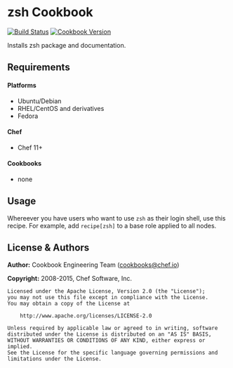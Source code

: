 zsh Cookbook
============

[![Build Status](https://travis-ci.org/chef-cookbooks/zsh.svg?branch=master)](https://travis-ci.org/chef-cookbooks/zsh)
[![Cookbook Version](https://img.shields.io/cookbook/v/zsh.svg)](https://supermarket.chef.io/cookbooks/zsh)

Installs zsh package and documentation.

Requirements
------------
#### Platforms
* Ubuntu/Debian
* RHEL/CentOS and derivatives
* Fedora

#### Chef
* Chef 11+

#### Cookbooks
* none

Usage
-----

Whereever you have users who want to use `zsh` as their login shell,
use this recipe. For example, add `recipe[zsh]` to a base role applied
to all nodes.

License & Authors
-----------------

**Author:** Cookbook Engineering Team (<cookbooks@chef.io>)

**Copyright:** 2008-2015, Chef Software, Inc.
```
Licensed under the Apache License, Version 2.0 (the "License");
you may not use this file except in compliance with the License.
You may obtain a copy of the License at

    http://www.apache.org/licenses/LICENSE-2.0

Unless required by applicable law or agreed to in writing, software
distributed under the License is distributed on an "AS IS" BASIS,
WITHOUT WARRANTIES OR CONDITIONS OF ANY KIND, either express or implied.
See the License for the specific language governing permissions and
limitations under the License.
```
